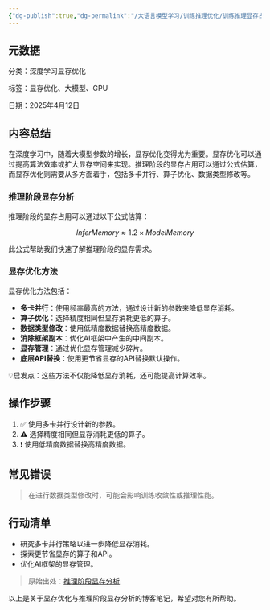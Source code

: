 ```yaml
---
{"dg-publish":true,"dg-permalink":"/大语言模型学习/训练推理优化/训练推理显存占用分析/显存优化与推理显存分析","dg-home":false,"dg-description":"在此输入笔记的描述","dg-hide":false,"dg-hide-title":false,"dg-show-backlinks":true,"dg-show-local-graph":true,"dg-show-inline-title":true,"dg-pinned":false,"dg-passphrase":"在此输入访问密码","dg-enable-mathjax":false,"dg-enable-mermaid":false,"dg-enable-uml":false,"dg-note-icon":0,"dg-enable-dataview":false,"tags":["NLP"],"permalink":"/大语言模型学习/训练推理优化/训练推理显存占用分析/显存优化与推理显存分析/","dgShowBacklinks":true,"dgShowLocalGraph":true,"dgShowInlineTitle":true,"dgPassFrontmatter":true,"noteIcon":0,"created":"2025-04-28T22:18:54.000+08:00","updated":"2025-04-29T11:00:58.000+08:00"}
---
```




## 元数据
分类：深度学习显存优化

标签：显存优化、大模型、GPU

日期：2025年4月12日



## 内容总结
在深度学习中，随着大模型参数的增长，显存优化变得尤为重要。显存优化可以通过提高算法效率或扩大显存空间来实现。推理阶段的显存占用可以通过公式估算，而显存优化则需要从多方面着手，包括多卡并行、算子优化、数据类型修改等。

### 推理阶段显存分析
推理阶段的显存占用可以通过以下公式估算：

$$
InferMemory \approx 1.2 \times ModelMemory
$$

此公式帮助我们快速了解推理阶段的显存需求。


### 显存优化方法
显存优化方法包括：

- **多卡并行**：使用频率最高的方法，通过设计新的参数来降低显存消耗。
- **算子优化**：选择精度相同但显存消耗更低的算子。
- **数据类型修改**：使用低精度数据替换高精度数据。
- **消除框架副本**：优化AI框架中产生的中间副本。
- **显存管理**：通过优化显存管理减少碎片。
- **底层API替换**：使用更节省显存的API替换默认操作。

💡启发点：这些方法不仅能降低显存消耗，还可能提高计算效率。



## 操作步骤
1. ✅ 使用多卡并行设计新的参数。
2. ⚠ 选择精度相同但显存消耗更低的算子。
3. ❗ 使用低精度数据替换高精度数据。



## 常见错误
> 在进行数据类型修改时，可能会影响训练收敛性或推理性能。



## 行动清单
- 研究多卡并行策略以进一步降低显存消耗。
- 探索更节省显存的算子和API。
- 优化AI框架的显存管理。

> 原始出处：[推理阶段显存分析](https://kipp.ly/transformer-inference-arithmetic/)

以上是关于显存优化与推理阶段显存分析的博客笔记，希望对您有所帮助。
